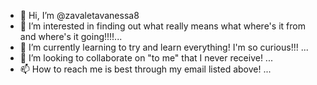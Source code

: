 - 👋 Hi, I’m @zavaletavanessa8
- 👀 I’m interested in finding out what really means what where's it from and where's it going!!!!...
- 🌱 I’m currently learning to try and learn everything! I'm so curious!!! ...
- 💞️ I’m looking to collaborate on "to me" that I never receive! ...
- 📫 How to reach me is best through my email listed above! ...

<!---
zavaletavanessa8/zavaletavanessa8 is a ✨ special ✨ repository because its `README.md` (this file) appears on your GitHub profile.
You can click the Preview link to take a look at your changes.
--->
